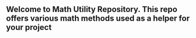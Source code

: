 ## Welcome to Math Utility Repository. This repo offers various math methods used as a helper for your project